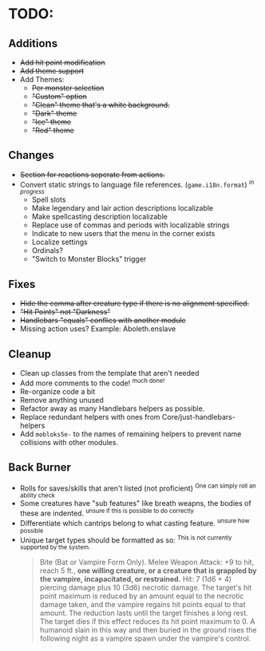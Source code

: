 # TODO:

## Additions
- ~~Add hit point modification~~
- ~~Add theme support~~
- Add Themes:
	- ~~Per monster selection~~
	- ~~"Custom" option~~
	- ~~"Clean" theme that's a white background.~~
	- ~~"Dark" theme~~
	- ~~"Ice" theme~~
	- ~~"Red" theme~~

## Changes
- ~~Section for reactions seperate from actions.~~
- Convert static strings to language file references. (`game.i18n.format`) <sup>*in progress*</sup>
	- Spell slots
	- Make legendary and lair action descriptions localizable
	- Make spellcasting description localizable
	- Replace use of commas and periods with localizable strings
	- Indicate to new users that the menu in the corner exists
	- Localize settings
	- Ordinals?
	- "Switch to Monster Blocks" trigger

## Fixes
- ~~Hide the comma after creature type if there is no alignment specified.~~
- ~~"Hit Points" not "Darkness"~~
- ~~Handlebars "equals" conflics with another module~~
- Missing action uses? Example: Aboleth.enslave

## Cleanup
- Clean up classes from the template that aren't needed
- Add more comments to the code! <sup>much done!</sup>
- Re-organize code a bit
- Remove anything unused
- Refactor away as many Handlebars helpers as possible.
- Replace redundant helpers with ones from Core/just-handlebars-helpers
- Add `mobloks5e-` to the names of remaining helpers to prevent name collisions with other modules.

## Back Burner
- Rolls for saves/skills that aren't listed (not proficient) <sup>One can simply roll an ability check</sup>
- Some creatures have "sub features" like breath weapns, the bodies of these are indented. <sup>unsure if this is possible to do correctly</sup>
- Differentiate which cantrips belong to what casting feature. <sup>unsure how possible</sup>
- Unique target types should be formatted as so: <sup>This is not currently supported by the system.</sup>
	> Bite (Bat or Vampire Form Only). Melee Weapon Attack: +9 to hit, reach 5 ft., **one willing creature, or a creature that is grappled by the vampire, incapacitated, or restrained.** Hit: 7 (1d6 + 4) piercing damage plus 10 (3d6) necrotic damage. The target's hit point maximum is reduced by an amount equal to the necrotic damage taken, and the vampire regains hit points equal to that amount. The reduction lasts until the target finishes a long rest. The target dies if this effect reduces its hit point maximum to 0. A humanoid slain in this way and then buried in the ground rises the following night as a vampire spawn under the vampire's control.
